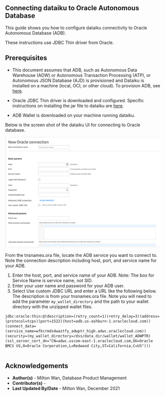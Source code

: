 ## **Connecting dataiku to Oracle Autonomous Database**

This guide shows you how to configure dataiku connectivity to Oracle Autonomous Database (ADB). 

These instructions use JDBC Thin driver from Oracle.

## **Prerequisites**

- This document assumes that ADB, such as Autonomous Data Warehouse (ADW) or Autonomous Transaction Processing (ATP), or Autonomous JSON Database (AJD) is provisioned and Dataiku is installed on a machine (local, OCI, or other cloud).   To provision ADB, see [here](https://docs.oracle.com/en/cloud/paas/autonomous-database/adbsa/autonomous-provision.html#GUID-0B230036-0A05-4CA3-AF9D-97A255AE0C08).

- Oracle JDBC Thin driver is downloaded and configured.  Specific instructions on installing the jar file to dataiku are [here](https://doc.dataiku.com/dss/latest/connecting/sql/oracle.html#installing-the-jdbc-driver).
- ADB Wallet is downloaded on your machine running dataiku.

Below is the screen shot of the dataiku UI for connecting to Oracle database.

![adb](./images/dataiku.png)



From the tnsnames.ora file, locate the ADB service you want to connect to.  Note the connection description including host, port, and service name for your ADB.  

1. Enter the host, port, and service name of your ADB.  Note: The box for Service Name is service name, not SID.
2. Enter your user name and password for your ADB user.
3. Select Use custom JDBC URL and enter a URL like the following below.  The description is from your tnsnames.ora file.  Note you will need to add the parameter `my_wallet_directory` and the path to your wallet directory with the unzipped wallet files.

 

```
jdbc:oracle:thin:@(description=(retry_count=1)(retry_delay=3)(address=(protocol=tcps)(port=1522)(host=adb.us-ashburn-1.oraclecloud.com))(connect_data=(service_name=wfkcrmds4waztfy_adwptr_high.adwc.oraclecloud.com))(security=(my_wallet_directory=/dss/data_dir/wallet/wallet_ADWPTR)(ssl_server_cert_dn="CN=adwc.uscom-east-1.oraclecloud.com,OU=Oracle BMCS US,O=Oracle Corporation,L=Redwood City,ST=California,C=US")))


```



## **Acknowledgements**
* **Author(s)** - Milton Wan, Database Product Management
* **Contributor(s)** - 
* **Last Updated By/Date** - Milton Wan, December 2021
